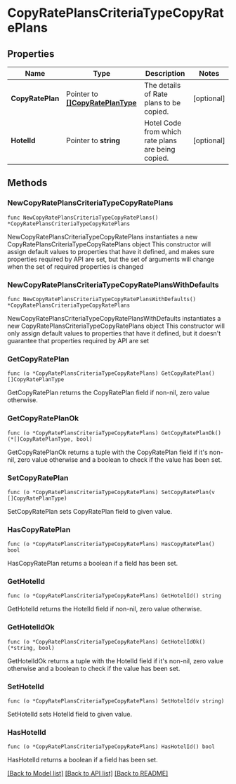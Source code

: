 # CopyRatePlansCriteriaTypeCopyRatePlans

## Properties

Name | Type | Description | Notes
------------ | ------------- | ------------- | -------------
**CopyRatePlan** | Pointer to [**[]CopyRatePlanType**](CopyRatePlanType.md) | The details of Rate plans to be copied. | [optional] 
**HotelId** | Pointer to **string** | Hotel Code from which rate plans are being copied. | [optional] 

## Methods

### NewCopyRatePlansCriteriaTypeCopyRatePlans

`func NewCopyRatePlansCriteriaTypeCopyRatePlans() *CopyRatePlansCriteriaTypeCopyRatePlans`

NewCopyRatePlansCriteriaTypeCopyRatePlans instantiates a new CopyRatePlansCriteriaTypeCopyRatePlans object
This constructor will assign default values to properties that have it defined,
and makes sure properties required by API are set, but the set of arguments
will change when the set of required properties is changed

### NewCopyRatePlansCriteriaTypeCopyRatePlansWithDefaults

`func NewCopyRatePlansCriteriaTypeCopyRatePlansWithDefaults() *CopyRatePlansCriteriaTypeCopyRatePlans`

NewCopyRatePlansCriteriaTypeCopyRatePlansWithDefaults instantiates a new CopyRatePlansCriteriaTypeCopyRatePlans object
This constructor will only assign default values to properties that have it defined,
but it doesn't guarantee that properties required by API are set

### GetCopyRatePlan

`func (o *CopyRatePlansCriteriaTypeCopyRatePlans) GetCopyRatePlan() []CopyRatePlanType`

GetCopyRatePlan returns the CopyRatePlan field if non-nil, zero value otherwise.

### GetCopyRatePlanOk

`func (o *CopyRatePlansCriteriaTypeCopyRatePlans) GetCopyRatePlanOk() (*[]CopyRatePlanType, bool)`

GetCopyRatePlanOk returns a tuple with the CopyRatePlan field if it's non-nil, zero value otherwise
and a boolean to check if the value has been set.

### SetCopyRatePlan

`func (o *CopyRatePlansCriteriaTypeCopyRatePlans) SetCopyRatePlan(v []CopyRatePlanType)`

SetCopyRatePlan sets CopyRatePlan field to given value.

### HasCopyRatePlan

`func (o *CopyRatePlansCriteriaTypeCopyRatePlans) HasCopyRatePlan() bool`

HasCopyRatePlan returns a boolean if a field has been set.

### GetHotelId

`func (o *CopyRatePlansCriteriaTypeCopyRatePlans) GetHotelId() string`

GetHotelId returns the HotelId field if non-nil, zero value otherwise.

### GetHotelIdOk

`func (o *CopyRatePlansCriteriaTypeCopyRatePlans) GetHotelIdOk() (*string, bool)`

GetHotelIdOk returns a tuple with the HotelId field if it's non-nil, zero value otherwise
and a boolean to check if the value has been set.

### SetHotelId

`func (o *CopyRatePlansCriteriaTypeCopyRatePlans) SetHotelId(v string)`

SetHotelId sets HotelId field to given value.

### HasHotelId

`func (o *CopyRatePlansCriteriaTypeCopyRatePlans) HasHotelId() bool`

HasHotelId returns a boolean if a field has been set.


[[Back to Model list]](../README.md#documentation-for-models) [[Back to API list]](../README.md#documentation-for-api-endpoints) [[Back to README]](../README.md)


